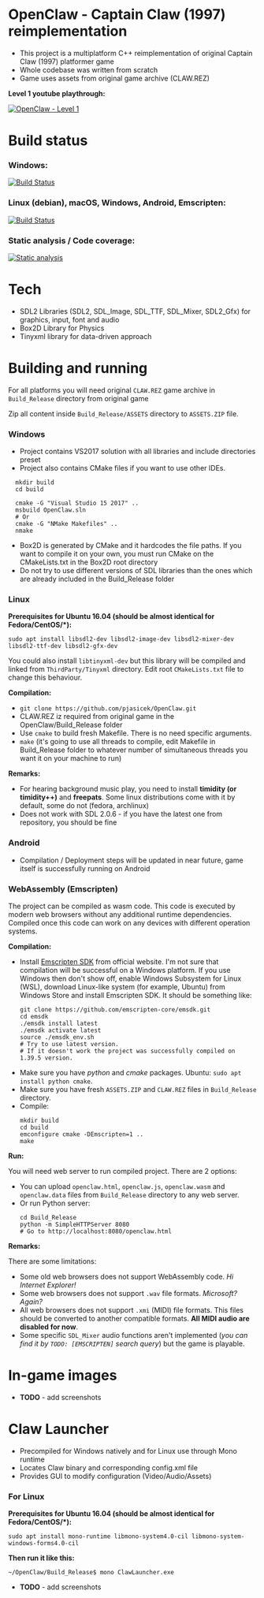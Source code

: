 # OpenClaw - Captain Claw (1997) reimplementation

 - This project is a multiplatform C++ reimplementation of original Captain Claw (1997) platformer game
 - Whole codebase was written from scratch
 - Game uses assets from original game archive (CLAW.REZ)

**Level 1 youtube playthrough:**

[![OpenClaw - Level 1](https://img.youtube.com/vi/ikXQNV_aw68/0.jpg)](https://www.youtube.com/watch?v=ikXQNV_aw68)

# Build status

### Windows:

[![Build Status](https://ci.appveyor.com/api/projects/status/github/pjasicek/OpenClaw?svg=true)](https://ci.appveyor.com/project/pjasicek/captainclaw)

### Linux (debian), macOS, Windows, Android, Emscripten:

[![Build Status](https://travis-ci.org/pjasicek/OpenClaw.svg?branch=master)](https://travis-ci.org/pjasicek/OpenClaw)

### Static analysis / Code coverage:

[![Static analysis](https://scan.coverity.com/projects/12422/badge.svg?flat=1)](https://scan.coverity.com/projects/pjasicek-captainclaw)

# Tech

  - SDL2 Libraries (SDL2, SDL_Image, SDL_TTF, SDL_Mixer, SDL2_Gfx) for graphics, input, font and audio
  - Box2D Library for Physics
  - Tinyxml library for data-driven approach

# Building and running
For all platforms you will need original `CLAW.REZ` game archive in `Build_Release` directory from original game

Zip all content inside `Build_Release/ASSETS` directory to `ASSETS.ZIP` file.

### Windows
  - Project contains VS2017 solution with all libraries and include directories preset
  - Project also contains CMake files if you want to use other IDEs.
  ```shell script
    mkdir build
    cd build
    
    cmake -G "Visual Studio 15 2017" ..
    msbuild OpenClaw.sln
    # Or
    cmake -G "NMake Makefiles" ..
    nmake
  ```
  - Box2D is generated by CMake and it hardcodes the file paths. If you want to compile it on your own, you must run CMake on the CMakeLists.txt in the Box2D root directory
  - Do not try to use different versions of SDL libraries than the ones which are already included in the Build_Release folder

### Linux
  **Prerequisites for Ubuntu 16.04 (should be almost identical for Fedora/CentOS/*):**
  ```shell script
  sudo apt install libsdl2-dev libsdl2-image-dev libsdl2-mixer-dev libsdl2-ttf-dev libsdl2-gfx-dev
  ``` 
  You could also install `libtinyxml-dev` but this library will be compiled and linked from `ThirdParty/Tinyxml` directory.
  Edit root `CMakeLists.txt` file to change this behaviour.
  
  **Compilation:**
  - `git clone https://github.com/pjasicek/OpenClaw.git`
  - CLAW.REZ iz required from original game in the OpenClaw/Build_Release folder
  - Use `cmake` to build fresh Makefile. There is no need specific arguments.
  - `make` (it's going to use all threads to compile, edit Makefile in Build_Release folder to whatever number of simultaneous threads you want it on your machine to run)

 **Remarks:**

  - For hearing background music play, you need to install **timidity (or timidity++)** and **freepats**. Some linux distributions come with it by default, some do not (fedora, archlinux)
  - Does not work with SDL 2.0.6 - if you have the latest one from repository, you should be fine
  
### Android
  
  - Compilation / Deployment steps will be updated in near future, game itself is successfully running on Android
  
### WebAssembly (Emscripten)
  
  The project can be compiled as wasm code. This code is executed by modern web browsers without any additional runtime dependencies. Compiled once this code can work on any devices with different operation systems.
  
  **Compilation:**
  - Install [Emscripten SDK](https://emscripten.org/docs/getting_started/downloads.html) from official website. I'm not sure that compilation will be successful on a Windows platform. If you use Windows then don't show off, enable Windows Subsystem for Linux (WSL), download Linux-like system (for example, Ubuntu) from Windows Store and install Emscripten SDK. It should be something like:
    ```shell script
    git clone https://github.com/emscripten-core/emsdk.git
    cd emsdk
    ./emsdk install latest
    ./emsdk activate latest
    source ./emsdk_env.sh
    # Try to use latest version.
    # If it doesn't work the project was successfully compiled on 1.39.5 version.
    ```
  - Make sure you have *python* and *cmake* packages. Ubuntu: `sudo apt install python cmake`.
  - Make sure you have fresh `ASSETS.ZIP` and `CLAW.REZ` files in `Build_Release` directory.
  - Compile:
    ```shell script
    mkdir build
    cd build
    emconfigure cmake -DEmscripten=1 ..
    make
    ```
  
  **Run:**
  
  You will need web server to run compiled project. There are 2 options:
  - You can upload `openclaw.html`, `openclaw.js`, `openclaw.wasm` and `openclaw.data` files from `Build_Release` directory to any web server.
  - Or run Python server:
    ```shell script
    cd Build_Release
    python -m SimpleHTTPServer 8080
    # Go to http://localhost:8080/openclaw.html
    ``` 
  
  **Remarks:**
  
  There are some limitations:
  - Some old web browsers does not support WebAssembly code. *Hi Internet Explorer!*
  - Some web browsers does not support `.wav` file formats. *Microsoft? Again?*
  - All web browsers does not support `.xmi` (MIDI) file formats. This files should be converted to another compatible formats. **All MIDI audio are disabled for now**.
  - Some specific `SDL_Mixer` audio functions aren't implemented (*you can find it by `TODO: [EMSCRIPTEN]` search query*) but the game is playable.
 
# In-game images
  -  **TODO** - add screenshots

# Claw Launcher

  - Precompiled for Windows natively and for Linux use through Mono runtime
  - Locates Claw binary and corresponding config.xml file
  - Provides GUI to modify configuration (Video/Audio/Assets)

### For Linux

  **Prerequisites for Ubuntu 16.04 (should be almost identical for Fedora/CentOS/*):**
  
  `sudo apt install mono-runtime libmono-system4.0-cil libmono-system-windows-forms4.0-cil` 
  
  **Then run it like this:**
  
  `~/OpenClaw/Build_Release$ mono ClawLauncher.exe`
 
-  **TODO** - add screenshots
